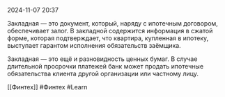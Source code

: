  2024-11-07 20:37

Закладная — это документ, который, наряду с ипотечным договором, обеспечивает залог. В закладной содержится информация в сжатой форме, которая подтверждает, что квартира, купленная в ипотеку, выступает гарантом исполнения обязательств заёмщика.

Закладная — это ещё и разновидность ценных бумаг. В случае длительной просрочки платежей банк может продать ипотечные обязательства клиента другой организации или частному лицу.

[[Финтех]]
#Финтех 
#Learn